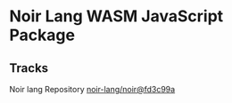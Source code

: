 # Noir Lang WASM JavaScript Package

## Tracks
Noir lang Repository [noir-lang/noir@fd3c99a](https://github.com/noir-lang/noir/tree/fd3c99a60430536ff88fc766cf97d9f896ffde24)